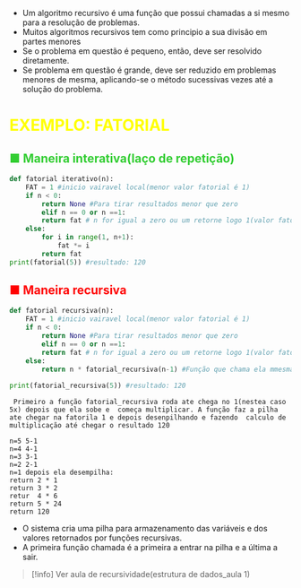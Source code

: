 - Um algoritmo recursivo é uma função que possui chamadas a si mesmo para a resolução de problemas.
- Muitos algoritmos recursivos tem como principio a sua divisão em partes menores
- Se o problema em questão é pequeno, então, deve ser resolvido diretamente.
- Se problema em questão é grande, deve ser reduzido em problemas menores de mesma, aplicando-se o método sucessivas vezes até a solução do problema.

# <span style="color:yellow">EXEMPLO: FATORIAL</span>

##  <span style="color:#32CD32">■ Maneira interativa(laço de repetição)</span> 
```python
def fatorial iterativo(n):
	FAT = 1 #inicio vairavel local(menor valor fatorial é 1)
	if n < 0:
		return None #Para tirar resultados menor que zero
		elif n == 0 or n ==1:
		return fat # n for igual a zero ou um retorne logo 1(valor fatorial de 1,0)
	else:
		for i in range(1, n+1):
			fat *= i
		return fat
print(fatorial(5)) #resultado: 120
```
## <span style="color:red">■ Maneira recursiva</span> 
```python
def fatorial recursiva(n):
	FAT = 1 #inicio vairavel local(menor valor fatorial é 1)
	if n < 0:
		return None #Para tirar resultados menor que zero
		elif n == 0 or n ==1:
		return fat # n for igual a zero ou um retorne logo 1(valor fatorial de 1,0)
	else:
		return n * fatorial_recursiva(n-1) #Função que chama ela mmesma!
		
print(fatorial_recursiva(5)) #resultado: 120
```
`` Primeiro a função fatorial_recursiva roda ate chega no 1(nestea caso 5x) depois que ela sobe e  começa multiplicar. A função faz a pilha ate chegar na fatorila 1 e depois desenpilhando e fazendo  calculo de multiplicação até chegar o resultado 120``
```
n=5 5-1
n=4 4-1
n=3 3-1
n=2 2-1
n=1 depois ela desempilha:
return 2 * 1
return 3 * 2
retur  4 * 6
return 5 * 24
return 120
```
- O sistema cria uma pilha para armazenamento das variáveis e dos valores retornados por funções recursivas.
- A primeira função chamada é a primeira a entrar na pilha e a última a sair.
>[!info]
>Ver aula de recursividade(estrutura de dados_aula 1)
